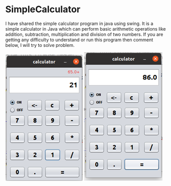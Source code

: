 # SimpleCalculator
I have shared the simple calculator program in java using swing. It is a simple calculator in Java which can perform basic arithmetic operations like addition, subtraction, multiplication and division of two numbers. If you are getting any difficulty to understand or run this program then comment below, I will try to solve problem.

![Image1](https://github.com/arghosh9/SimpleCalculator/blob/master/calculator11.png)
![Image2](https://github.com/arghosh9/SimpleCalculator/blob/master/calculator12.png)

